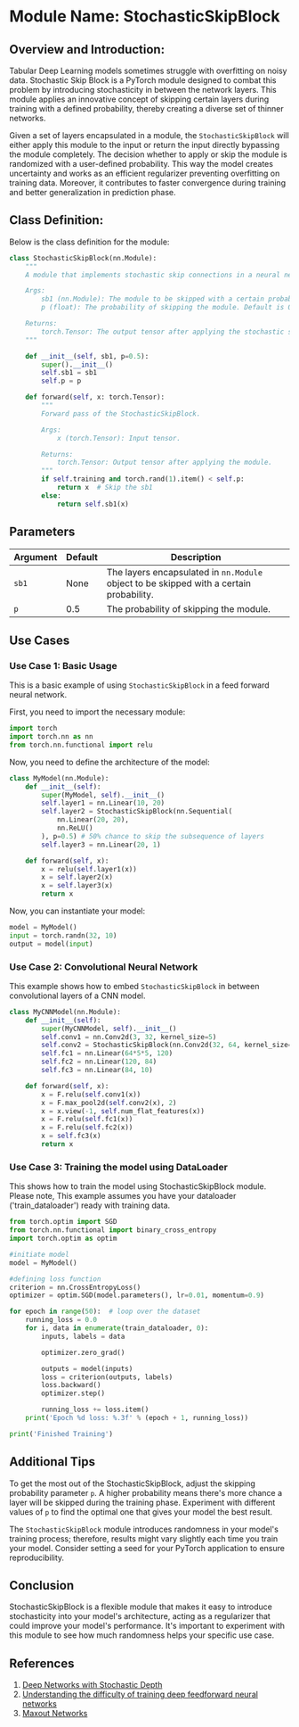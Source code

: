 # Module Name: StochasticSkipBlock

## Overview and Introduction:

Tabular Deep Learning models sometimes struggle with overfitting on noisy data. Stochastic Skip Block is a PyTorch module designed to combat this problem by introducing stochasticity in between the network layers. This module applies an innovative concept of skipping certain layers during training with a defined probability, thereby creating a diverse set of thinner networks.

Given a set of layers encapsulated in a module, the `StochasticSkipBlock` will either apply this module to the input or return the input directly bypassing the module completely. The decision whether to apply or skip the module is randomized with a user-defined probability. This way the model creates uncertainty and works as an efficient regularizer preventing overfitting on training data. Moreover, it contributes to faster convergence during training and better generalization in prediction phase.

## Class Definition:

Below is the class definition for the module:

```python
class StochasticSkipBlock(nn.Module):
    """
    A module that implements stochastic skip connections in a neural network.

    Args:
        sb1 (nn.Module): The module to be skipped with a certain probability.
        p (float): The probability of skipping the module. Default is 0.5.

    Returns:
        torch.Tensor: The output tensor after applying the stochastic skip connection.
    """

    def __init__(self, sb1, p=0.5):
        super().__init__()
        self.sb1 = sb1
        self.p = p

    def forward(self, x: torch.Tensor):
        """
        Forward pass of the StochasticSkipBlock.

        Args:
            x (torch.Tensor): Input tensor.

        Returns:
            torch.Tensor: Output tensor after applying the module.
        """
        if self.training and torch.rand(1).item() < self.p:
            return x  # Skip the sb1
        else:
            return self.sb1(x)
```

## Parameters

| Argument | Default | Description |
|----------|---------|-------------|
| `sb1` | None | The layers encapsulated in `nn.Module` object to be skipped with a certain probability. |
| `p`   | 0.5   | The probability of skipping the module. |

## Use Cases

### Use Case 1: Basic Usage

This is a basic example of using `StochasticSkipBlock` in a feed forward neural network.

First, you need to import the necessary module:

```python
import torch
import torch.nn as nn
from torch.nn.functional import relu
```

Now, you need to define the architecture of the model:

```python
class MyModel(nn.Module):
    def __init__(self):
        super(MyModel, self).__init__()
        self.layer1 = nn.Linear(10, 20)
        self.layer2 = StochasticSkipBlock(nn.Sequential(
            nn.Linear(20, 20),
            nn.ReLU()
        ), p=0.5) # 50% chance to skip the subsequence of layers
        self.layer3 = nn.Linear(20, 1)

    def forward(self, x):
        x = relu(self.layer1(x))
        x = self.layer2(x)
        x = self.layer3(x)
        return x
```

Now, you can instantiate your model:

```python
model = MyModel()
input = torch.randn(32, 10)
output = model(input)
```

### Use Case 2: Convolutional Neural Network

This example shows how to embed `StochasticSkipBlock` in between convolutional layers of a CNN model.

```python
class MyCNNModel(nn.Module):
    def __init__(self):
        super(MyCNNModel, self).__init__()
        self.conv1 = nn.Conv2d(3, 32, kernel_size=5)
        self.conv2 = StochasticSkipBlock(nn.Conv2d(32, 64, kernel_size=5), p=0.6)
        self.fc1 = nn.Linear(64*5*5, 120)
        self.fc2 = nn.Linear(120, 84)
        self.fc3 = nn.Linear(84, 10)

    def forward(self, x):
        x = F.relu(self.conv1(x))
        x = F.max_pool2d(self.conv2(x), 2)
        x = x.view(-1, self.num_flat_features(x))
        x = F.relu(self.fc1(x))
        x = F.relu(self.fc2(x))
        x = self.fc3(x)
        return x
```

### Use Case 3: Training the model using DataLoader

This shows how to train the model using StochasticSkipBlock module. Please note, This example assumes you have your dataloader ('train_dataloader') ready with training data.

```python
from torch.optim import SGD
from torch.nn.functional import binary_cross_entropy
import torch.optim as optim

#initiate model
model = MyModel()

#defining loss function
criterion = nn.CrossEntropyLoss()
optimizer = optim.SGD(model.parameters(), lr=0.01, momentum=0.9)

for epoch in range(50):  # loop over the dataset
    running_loss = 0.0
    for i, data in enumerate(train_dataloader, 0):
        inputs, labels = data

        optimizer.zero_grad()

        outputs = model(inputs)
        loss = criterion(outputs, labels)
        loss.backward()
        optimizer.step()

        running_loss += loss.item()
    print('Epoch %d loss: %.3f' % (epoch + 1, running_loss))

print('Finished Training')
```

## Additional Tips

To get the most out of the StochasticSkipBlock, adjust the skipping probability parameter `p`. A higher probability means there's more chance a layer will be skipped during the training phase. Experiment with different values of `p` to find the optimal one that gives your model the best result.

The `StochasticSkipBlock` module introduces randomness in your model's training process; therefore, results might vary slightly each time you train your model. Consider setting a seed for your PyTorch application to ensure reproducibility.

## Conclusion
StochasticSkipBlock is a flexible module that makes it easy to introduce stochasticity into your model's architecture, acting as a regularizer that could improve your model's performance. It's important to experiment with this module to see how much randomness helps your specific use case.
    
## References

1. [Deep Networks with Stochastic Depth](https://arxiv.org/abs/1603.09382)
2. [Understanding the difficulty of training deep feedforward neural networks](http://proceedings.mlr.press/v9/glorot10a.html)
3. [Maxout Networks](https://arxiv.org/abs/1302.4389)
